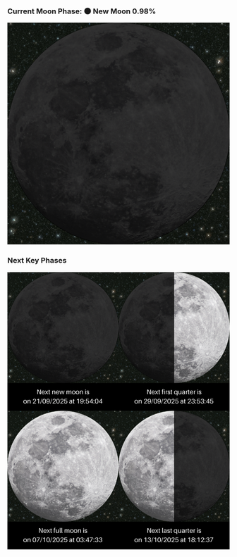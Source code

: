### Current Moon Phase: 🌑 New Moon 0.98%
![Moon Phase](moonphase.png)
### Next Key Phases
![Gallery](gallery.png)